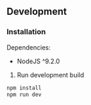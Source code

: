 
## Development
### Installation

Dependencies:
 * NodeJS ^9.2.0

1. Run development build

```sh
npm install
npm run dev
```